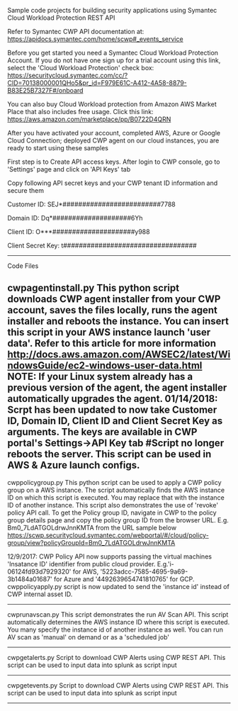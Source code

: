 Sample code projects for building security applications using Symantec Cloud Workload Protection REST API

Refer to Symantec CWP API documentation at: https://apidocs.symantec.com/home/scwp#_events_service

Before you get started you need a Symantec Cloud Workload Protection Account. If you do not have one sign up for a trial account using this link, select the 'Cloud Workload Protection' check box: https://securitycloud.symantec.com/cc/?CID=70138000001QHo5&pr_id=F979E61C-A412-4A58-8879-B83E25B7327F#/onboard

You can also buy Cloud Workload protection from Amazon AWS Market Place that also includes free usage. Click this link: https://aws.amazon.com/marketplace/pp/B0722D4QRN

After you have activated your account, completed AWS, Azure or Google Cloud Connection; deployed CWP agent on our cloud instances, you are ready to start using these samples

First step is to Create API access keys. After login to CWP console, go to 'Settings' page and click on 'API Keys' tab

Copy following API secret keys and your CWP tenant ID information and secure them

Customer ID: SEJ*#########################7788

Domain ID: Dq*####################6Yh

Client ID: O***#####################y988

Client Secret Key: t##################################

-----------------------------------------------------------------------------------------------------------------------
Code Files

cwpagentinstall.py This python script downloads CWP agent installer from your CWP account, saves the files locally, runs the agent installer and reboots the instance. You can insert this script in your AWS instance launch 'user data'. Refer to this article for more information http://docs.aws.amazon.com/AWSEC2/latest/WindowsGuide/ec2-windows-user-data.html
NOTE: If your Linux system already has a previous version of the agent, the agent installer automatically upgrades the agent.
01/14/2018: Scrpt has been updated to now take Customer ID, Domain ID, Client ID and Client Secret Key as arguments. The keys are available in CWP portal's Settings->API Key tab
#Script no longer reboots the server. This script can be used in AWS & Azure launch configs.
-----------------------------------------------------------------------------------------------------------------------
cwppolicygroup.py This python script can be used to apply a CWP policy group on a AWS instance. The script automatically finds the AWS instance ID on which this script is executed. You may replace that with the instance ID of another instance. This script also demonstrates the use of 'revoke' policy API call. To get the Policy group ID, navigate in CWP to the policy group details page and copy the policy group ID from the browser URL. E.g. Bm0_7LdATGOLdrwJnnKMTA from the URL sample below https://scwp.securitycloud.symantec.com/webportal/#/cloud/policy-group/view?policyGroupId=Bm0_7LdATGOLdrwJnnKMTA

12/9/2017: CWP Policy API now supports passing the virtual machines 'Insatance ID' identifier from public cloud provider. 
E.g.'i-06124fd93d7929320' for AWS, '5223adcc-7585-4695-9a69-3b1484a01687' for Azure and '4492639654741810765' for GCP. 
cwppolicyapply.py script is now updated to send the 'instance id' instead of CWP internal asset ID.

-----------------------------------------------------------------------------------------------------------------------
cwprunavscan.py 
This script demonstrates the run AV Scan API. This script automatically determines the AWS instance ID where this script is executed. You many specify the instance id of another instance as well. You can run AV scan as 'manual' on demand or as a 'scheduled job'

-----------------------------------------------------------------------------------------------------------------------
cwpgetalerts.py
Script to download CWP Alerts using CWP REST API. This script can be used to input data into splunk as script input

-----------------------------------------------------------------------------------------------------------------------
cwpgetevents.py
Script to download CWP Alerts using CWP REST API. This script can be used to input data into splunk as script input

-----------------------------------------------------------------------------------------------------------------------
